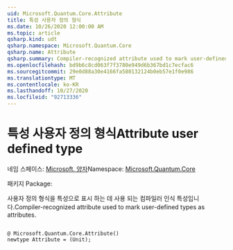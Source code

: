 ```yaml
---
uid: Microsoft.Quantum.Core.Attribute
title: 특성 사용자 정의 형식
ms.date: 10/26/2020 12:00:00 AM
ms.topic: article
qsharp.kind: udt
qsharp.namespace: Microsoft.Quantum.Core
qsharp.name: Attribute
qsharp.summary: Compiler-recognized attribute used to mark user-defined types as attributes.
ms.openlocfilehash: bd9b6c8cd063f7f3780e949d6b367bd1c7ecfac6
ms.sourcegitcommit: 29e0d88a30e4166fa580132124b0eb57e1f0e986
ms.translationtype: MT
ms.contentlocale: ko-KR
ms.lasthandoff: 10/27/2020
ms.locfileid: "92713336"
---
```

# <a name="attribute-user-defined-type"></a><span data-ttu-id="32828-102">특성 사용자 정의 형식</span><span class="sxs-lookup"><span data-stu-id="32828-102">Attribute user defined type</span></span>

<span data-ttu-id="32828-103">네임 스페이스: [Microsoft. 양자](xref:Microsoft.Quantum.Core)</span><span class="sxs-lookup"><span data-stu-id="32828-103">Namespace: [Microsoft.Quantum.Core](xref:Microsoft.Quantum.Core)</span></span>

<span data-ttu-id="32828-104">패키지 [](https://nuget.org/packages/)</span><span class="sxs-lookup"><span data-stu-id="32828-104">Package: [](https://nuget.org/packages/)</span></span>


<span data-ttu-id="32828-105">사용자 정의 형식을 특성으로 표시 하는 데 사용 되는 컴파일러 인식 특성입니다.</span><span class="sxs-lookup"><span data-stu-id="32828-105">Compiler-recognized attribute used to mark user-defined types as attributes.</span></span>

```qsharp

@ Microsoft.Quantum.Core.Attribute()
newtype Attribute = (Unit);
```

